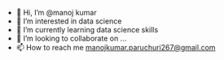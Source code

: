- 👋 Hi, I’m @manoj kumar
- 👀 I’m interested in data science
- 🌱 I’m currently learning data science skills
- 💞️ I’m looking to collaborate on ...
- 📫 How to reach me manojkumar.paruchuri267@gmail.com

<!---
manu267/manu267 is a ✨ special ✨ repository because its `README.md` (this file) appears on your GitHub profile.
You can click the Preview link to take a look at your changes.
--->
